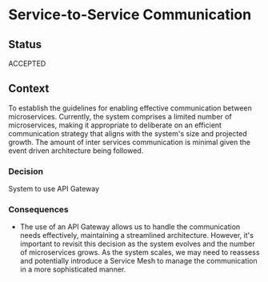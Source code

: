 # Service-to-Service Communication

## Status

ACCEPTED

## Context

To establish the guidelines for enabling effective communication between microservices. Currently, the system comprises a limited number of microservices, making it appropriate to deliberate on an efficient communication strategy that aligns with the system's size and projected growth. The amount of inter services communication is minimal given the event driven architecture being followed.

### Decision

System to use API Gateway

### Consequences
- The use of an API Gateway allows us to handle the communication needs effectively, maintaining a streamlined architecture. However, it's important to revisit this decision as the system evolves and the number of microservices grows. As the system scales, we may need to reassess and potentially introduce a Service Mesh to manage the communication in a more sophisticated manner.

